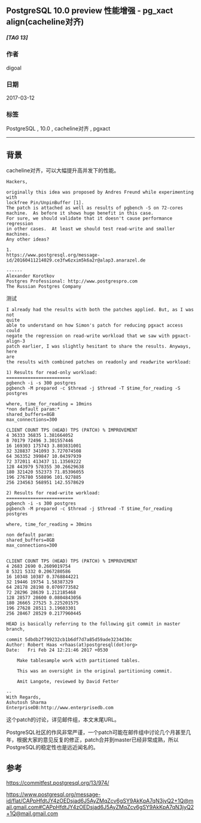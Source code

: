 ## PostgreSQL 10.0 preview 性能增强 - pg_xact align(cacheline对齐)  
##### [TAG 13]
                                        
### 作者                                                                                     
digoal                                   
                                          
### 日期                                     
2017-03-12                                    
                                      
### 标签                                   
PostgreSQL , 10.0 , cacheline对齐 , pgxact  
                                        
----                                  
                                           
## 背景                 
cacheline对齐，可以大幅提升高并发下的性能。  
        
```        
Hackers,  
  
originally this idea was proposed by Andres Freund while experimenting with  
lockfree Pin/UnpinBuffer [1].  
The patch is attached as well as results of pgbench -S on 72-cores  
machine.  As before it shows huge benefit in this case.  
For sure, we should validate that it doesn't cause performance regression  
in other cases.  At least we should test read-write and smaller machines.  
Any other ideas?  
  
1.  
https://www.postgresql.org/message-id/20160411214029.ce3fw6zxim5k6a2r@alap3.anarazel.de  
  
------  
Alexander Korotkov  
Postgres Professional: http://www.postgrespro.com  
The Russian Postgres Company  
```          
  
测试  
  
```
I already had the results with both the patches applied. But, as I was not
quite
able to understand on how Simon's patch for reducing pgxact access could
negate the regression on read-write workload that we saw with pgxact-align-3
patch earlier, I was slightly hesitant to share the results. Anyways, here
are
the results with combined patches on readonly and readwrite workload:

1) Results for read-only workload:
========================
pgbench -i -s 300 postgres
pgbench -M prepared -c $thread -j $thread -T $time_for_reading -S postgres

where, time_for_reading = 10mins
*non default param:*
shared_buffers=8GB
max_connections=300

CLIENT COUNT TPS (HEAD) TPS (PATCH) % IMPROVEMENT
4 36333 36835 1.381664052
8 70179 72496 3.301557446
16 169303 175743 3.803831001
32 328837 341093 3.727074508
64 363352 399847 10.04397939
72 372011 413437 11.13569222
128 443979 578355 30.26629638
180 321420 552373 71.85396055
196 276780 558896 101.927885
256 234563 568951 142.5578629

2) Results for read-write workload:
=========================
pgbench -i -s 300 postgres
pgbench -M prepared -c $thread -j $thread -T $time_for_reading  postgres

where, time_for_reading = 30mins

non default param:
shared_buffers=8GB
max_connections=300


CLIENT COUNT TPS (HEAD) TPS (PATCH) % IMPROVEMENT
4 2683 2690 0.2609019754
8 5321 5332 0.2067280586
16 10348 10387 0.3768844221
32 19446 19754 1.58387329
64 28178 28198 0.0709773582
72 28296 28639 1.212185468
128 28577 28600 0.0804843056
180 26665 27525 3.225201575
196 27628 28511 3.19603301
256 28467 28529 0.2177960445

HEAD is basically referring to the following git commit in master branch,

commit 5dbdb2f799232cb1b6df7d7a85d59ade3234d30c
Author: Robert Haas <rhaas(at)postgresql(dot)org>
Date:   Fri Feb 24 12:21:46 2017 +0530

    Make tablesample work with partitioned tables.

    This was an oversight in the original partitioning commit.

    Amit Langote, reviewed by David Fetter

--
With Regards,
Ashutosh Sharma
EnterpriseDB:http://www.enterprisedb.com
```
  
这个patch的讨论，详见邮件组，本文末尾URL。  
  
PostgreSQL社区的作风非常严谨，一个patch可能在邮件组中讨论几个月甚至几年，根据大家的意见反复的修正，patch合并到master已经非常成熟，所以PostgreSQL的稳定性也是远近闻名的。  
          
## 参考          
https://commitfest.postgresql.org/13/974/  
  
https://www.postgresql.org/message-id/flat/CAPpHfdtJY4zOEDsjad6J5AyZMqZcv6gSY9AkKpA7qN3jyQ2+1Q@mail.gmail.com#CAPpHfdtJY4zOEDsjad6J5AyZMqZcv6gSY9AkKpA7qN3jyQ2+1Q@mail.gmail.com  
